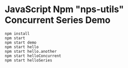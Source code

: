 JavaScript Npm "nps-utils" Concurrent Series Demo
==================================================

```
npm install
npm start
npm start demo
npm start hello
npm start hello.another
npm start helloConcurrent
npm start helloSeries
```
